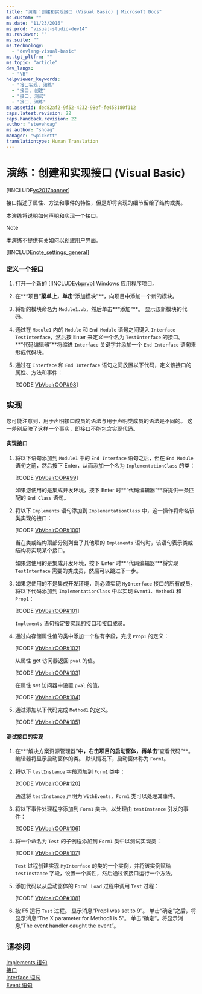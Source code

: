 ```yaml
---
title: "演练：创建和实现接口 (Visual Basic) | Microsoft Docs"
ms.custom: ""
ms.date: "11/23/2016"
ms.prod: "visual-studio-dev14"
ms.reviewer: ""
ms.suite: ""
ms.technology: 
  - "devlang-visual-basic"
ms.tgt_pltfrm: ""
ms.topic: "article"
dev_langs: 
  - "VB"
helpviewer_keywords: 
  - "接口实现, 演练"
  - "接口, 创建"
  - "接口, 测试"
  - "接口, 演练"
ms.assetid: ded82af2-9f52-4232-98ef-fe458180f112
caps.latest.revision: 22
caps.handback.revision: 22
author: "stevehoag"
ms.author: "shoag"
manager: "wpickett"
translationtype: Human Translation
---
```

# 演练：创建和实现接口 (Visual Basic)
[!INCLUDE[vs2017banner](../../../../csharp/includes/vs2017banner.md)]

接口描述了属性、方法和事件的特性，但是却将实现的细节留给了结构或类。  
  
 本演练将说明如何声明和实现一个接口。  
  
> [!NOTE]
>  本演练不提供有关如何以创建用户界面。  
  
 [!INCLUDE[note_settings_general](../../../../csharp/language-reference/compiler-messages/includes/note_settings_general_md.md)]  
  
### 定义一个接口  
  
1.  打开一个新的 [!INCLUDE[vbprvb](../../../../csharp/programming-guide/concepts/linq/includes/vbprvb_md.md)] Windows 应用程序项目。  
  
2.  在**“项目”**菜单上，单击**“添加模块”**，向项目中添加一个新的模块。  
  
3.  将新的模块命名为 `Module1.vb`，然后单击**“添加”**。  显示该新模块的代码。  
  
4.  通过在 `Module1` 内的 `Module` 和 `End Module` 语句之间键入 `Interface TestInterface`，然后按 Enter 来定义一个名为 `TestInterface` 的接口。  **“代码编辑器”**将缩进 `Interface` 关键字并添加一个 `End Interface` 语句来形成代码块。  
  
5.  通过在 `Interface` 和 `End Interface` 语句之间放置以下代码，定义该接口的属性、方法和事件：  
  
     [!CODE [VbVbalrOOP#98](../CodeSnippet/VS_Snippets_VBCSharp/VbVbalrOOP#98)]  
  
## 实现  
 您可能注意到，用于声明接口成员的语法与用于声明类成员的语法是不同的。  这一差别反映了这样一个事实，即接口不能包含实现代码。  
  
#### 实现接口  
  
1.  将以下语句添加到 `Module1` 中的 `End Interface` 语句之后，但在 `End Module` 语句之前，然后按下 Enter，从而添加一个名为 `ImplementationClass` 的类：  
  
     [!CODE [VbVbalrOOP#99](../CodeSnippet/VS_Snippets_VBCSharp/VbVbalrOOP#99)]  
  
     如果您使用的是集成开发环境，按下 Enter 时**“代码编辑器”**将提供一条匹配的 `End Class` 语句。  
  
2.  将以下 `Implements` 语句添加到 `ImplementationClass` 中，这一操作将命名该类实现的接口：  
  
     [!CODE [VbVbalrOOP#100](../CodeSnippet/VS_Snippets_VBCSharp/VbVbalrOOP#100)]  
  
     当在类或结构顶部分别列出了其他项的 `Implements` 语句时，该语句表示类或结构将实现某个接口。  
  
     如果您使用的是集成开发环境，按下 Enter 时**“代码编辑器”**将实现 `TestInterface` 需要的类成员，然后可以跳过下一步。  
  
3.  如果您使用的不是集成开发环境，则必须实现 `MyInterface` 接口的所有成员。  将以下代码添加到 `ImplementationClass` 中以实现 `Event1`、`Method1` 和 `Prop1`：  
  
     [!CODE [VbVbalrOOP#101](../CodeSnippet/VS_Snippets_VBCSharp/VbVbalrOOP#101)]  
  
     `Implements` 语句指定要实现的接口和接口成员。  
  
4.  通过向存储属性值的类中添加一个私有字段，完成 `Prop1` 的定义：  
  
     [!CODE [VbVbalrOOP#102](../CodeSnippet/VS_Snippets_VBCSharp/VbVbalrOOP#102)]  
  
     从属性 get 访问器返回 `pval` 的值。  
  
     [!CODE [VbVbalrOOP#103](../CodeSnippet/VS_Snippets_VBCSharp/VbVbalrOOP#103)]  
  
     在属性 set 访问器中设置 `pval` 的值。  
  
     [!CODE [VbVbalrOOP#104](../CodeSnippet/VS_Snippets_VBCSharp/VbVbalrOOP#104)]  
  
5.  通过添加以下代码完成 `Method1` 的定义。  
  
     [!CODE [VbVbalrOOP#105](../CodeSnippet/VS_Snippets_VBCSharp/VbVbalrOOP#105)]  
  
#### 测试接口的实现  
  
1.  在**“解决方案资源管理器”**中，右击项目的启动窗体，再单击**“查看代码”**。  编辑器将显示启动窗体的类。  默认情况下，启动窗体称为 `Form1`。  
  
2.  将以下 `testInstance` 字段添加到 `Form1` 类中：  
  
     [!CODE [VbVbalrOOP#120](../CodeSnippet/VS_Snippets_VBCSharp/VbVbalrOOP#120)]  
  
     通过将 `testInstance` 声明为 `WithEvents`，`Form1` 类可以处理其事件。  
  
3.  将以下事件处理程序添加到 `Form1` 类中，以处理由 `testInstance` 引发的事件：  
  
     [!CODE [VbVbalrOOP#106](../CodeSnippet/VS_Snippets_VBCSharp/VbVbalrOOP#106)]  
  
4.  将一个命名为 `Test` 的子例程添加到 `Form1` 类中以测试实现类：  
  
     [!CODE [VbVbalrOOP#107](../CodeSnippet/VS_Snippets_VBCSharp/VbVbalrOOP#107)]  
  
     `Test` 过程创建实现 `MyInterface` 的类的一个实例，并将该实例赋给 `testInstance` 字段，设置一个属性，然后通过该接口运行一个方法。  
  
5.  添加代码以从启动窗体的 `Form1 Load` 过程中调用 `Test` 过程：  
  
     [!CODE [VbVbalrOOP#108](../CodeSnippet/VS_Snippets_VBCSharp/VbVbalrOOP#108)]  
  
6.  按 F5 运行 `Test` 过程。  显示消息“Prop1 was set to 9”。  单击“确定”之后，将显示消息“The X parameter for Method1 is 5”。  单击“确定”，将显示消息“The event handler caught the event”。  
  
## 请参阅  
 [Implements 语句](../../../../visual-basic/language-reference/statements/implements-statement.md)   
 [接口](../../../../visual-basic/programming-guide/language-features/interfaces/index.md)   
 [Interface 语句](../../../../visual-basic/language-reference/statements/interface-statement.md)   
 [Event 语句](../../../../visual-basic/language-reference/statements/event-statement.md)